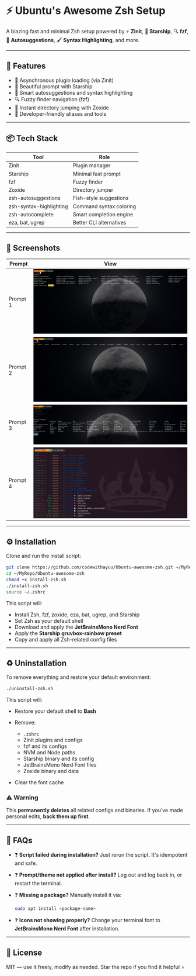 # ⚡ Ubuntu's Awesome Zsh Setup

A blazing fast and minimal Zsh setup powered by ⚡ **Zinit**, 🚀 **Starship**, 🔍 **fzf**, 🧠 **Autosuggestions**, 🖌️ **Syntax Highlighting**, and more.

---

## 🌟 Features

- 🚀 Asynchronous plugin loading (via Zinit)
- 🌈 Beautiful prompt with Starship
- 🧠 Smart autosuggestions and syntax highlighting
- 🔍 Fuzzy finder navigation (fzf)
- 📂 Instant directory jumping with Zoxide
- 🧰 Developer-friendly aliases and tools

---

## 📦 Tech Stack

| Tool                      | Role                            |
|---------------------------|---------------------------------|
| Zinit                     | Plugin manager                  |
| Starship                  | Minimal fast prompt             |
| fzf                       | Fuzzy finder                    |
| Zoxide                    | Directory jumper                |
| zsh-autosuggestions       | Fish-style suggestions          |
| zsh-syntax-highlighting   | Command syntax coloring         |
| zsh-autocomplete          | Smart completion engine         |
| eza, bat, ugrep           | Better CLI alternatives         |

---

## 📸 Screenshots

| Prompt    | View                                |
|-----------|-------------------------------------|
| Prompt 1  | ![](screenshots/prompt1.png)        |
| Prompt 2  | ![](screenshots/prompt2.png)        |
| Prompt 3  | ![](screenshots/prompt3.png)        |
| Prompt 4  | ![](screenshots/prompt4.png)        |

---

## ⚙️ Installation

Clone and run the install script:

```bash
git clone https://github.com/codewithayuu/Ubuntu-awesome-zsh.git ~/MyRepo/Ubuntu-awesome-zsh
cd ~/MyRepo/Ubuntu-awesome-zsh
chmod +x install-zsh.sh
./install-zsh.sh
source ~/.zshrc
````

This script will:

* Install Zsh, fzf, zoxide, eza, bat, ugrep, and Starship
* Set Zsh as your default shell
* Download and apply the **JetBrainsMono Nerd Font**
* Apply the **Starship gruvbox-rainbow preset**
* Copy and apply all Zsh-related config files

---

## ♻️ Uninstallation

To remove everything and restore your default environment:

```bash
./uninstall-zsh.sh
```

This script will:

* Restore your default shell to **Bash**
* Remove:

  * `.zshrc`
  * Zinit plugins and configs
  * fzf and its configs
  * NVM and Node paths
  * Starship binary and its config
  * JetBrainsMono Nerd Font files
  * Zoxide binary and data
* Clear the font cache

### ⚠️ Warning

This **permanently deletes** all related configs and binaries.
If you’ve made personal edits, **back them up first**.

---

## 💬 FAQs

* ❓ **Script failed during installation?**
  Just rerun the script. It's idempotent and safe.

* ❓ **Prompt/theme not applied after install?**
  Log out and log back in, or restart the terminal.

* ❓ **Missing a package?**
  Manually install it via:

  ```bash
  sudo apt install <package-name>
  ```

* ❓ **Icons not showing properly?**
  Change your terminal font to **JetBrainsMono Nerd Font** after installation.

---

## 📎 License

MIT — use it freely, modify as needed. Star the repo if you find it helpful ⭐


